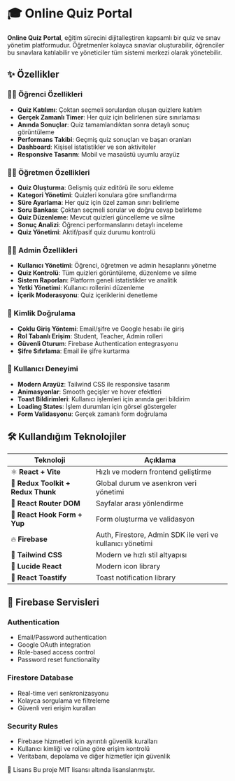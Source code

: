 # 🎓 Online Quiz Portal

**Online Quiz Portal**, eğitim sürecini dijitalleştiren kapsamlı bir quiz ve sınav yönetim platformudur. Öğretmenler kolayca sınavlar oluşturabilir, öğrenciler bu sınavlara katılabilir ve yöneticiler tüm sistemi merkezi olarak yönetebilir.

## ✨ Özellikler

### 👨‍🎓 Öğrenci Özellikleri
- **Quiz Katılımı**: Çoktan seçmeli sorulardan oluşan quizlere katılım
- **Gerçek Zamanlı Timer**: Her quiz için belirlenen süre sınırlaması
- **Anında Sonuçlar**: Quiz tamamlandıktan sonra detaylı sonuç görüntüleme
- **Performans Takibi**: Geçmiş quiz sonuçları ve başarı oranları
- **Dashboard**: Kişisel istatistikler ve son aktiviteler
- **Responsive Tasarım**: Mobil ve masaüstü uyumlu arayüz

### 👨‍🏫 Öğretmen Özellikleri
- **Quiz Oluşturma**: Gelişmiş quiz editörü ile soru ekleme
- **Kategori Yönetimi**: Quizleri konulara göre sınıflandırma
- **Süre Ayarlama**: Her quiz için özel zaman sınırı belirleme
- **Soru Bankası**: Çoktan seçmeli sorular ve doğru cevap belirleme
- **Quiz Düzenleme**: Mevcut quizleri güncelleme ve silme
- **Sonuç Analizi**: Öğrenci performanslarını detaylı inceleme
- **Quiz Yönetimi**: Aktif/pasif quiz durumu kontrolü

### 👨‍💼 Admin Özellikleri
- **Kullanıcı Yönetimi**: Öğrenci, öğretmen ve admin hesaplarını yönetme
- **Quiz Kontrolü**: Tüm quizleri görüntüleme, düzenleme ve silme
- **Sistem Raporları**: Platform geneli istatistikler ve analitik
- **Yetki Yönetimi**: Kullanıcı rollerini düzenleme
- **İçerik Moderasyonu**: Quiz içeriklerini denetleme

### 🔐 Kimlik Doğrulama
- **Çoklu Giriş Yöntemi**: Email/şifre ve Google hesabı ile giriş
- **Rol Tabanlı Erişim**: Student, Teacher, Admin rolleri
- **Güvenli Oturum**: Firebase Authentication entegrasyonu
- **Şifre Sıfırlama**: Email ile şifre kurtarma

### 🎨 Kullanıcı Deneyimi
- **Modern Arayüz**: Tailwind CSS ile responsive tasarım
- **Animasyonlar**: Smooth geçişler ve hover efektleri
- **Toast Bildirimleri**: Kullanıcı işlemleri için anında geri bildirim
- **Loading States**: İşlem durumları için görsel göstergeler
- **Form Validasyonu**: Gerçek zamanlı form doğrulama

## 🛠️ Kullandığım Teknolojiler 

| Teknoloji | Açıklama 
|-----------|----------
| ⚛️ **React + Vite** | Hızlı ve modern frontend geliştirme 
| 🔄 **Redux Toolkit + Redux Thunk** | Global durum ve asenkron veri yönetimi 
| 🧭 **React Router DOM** | Sayfalar arası yönlendirme 
| 📝 **React Hook Form + Yup** | Form oluşturma ve validasyon 
| 🔥 **Firebase** | Auth, Firestore, Admin SDK ile veri ve kullanıcı yönetimi 
| 🎨 **Tailwind CSS** | Modern ve hızlı stil altyapısı 
| 🎯 **Lucide React** | Modern icon library 
| 🍞 **React Toastify** | Toast notification library 

## 🚀 Firebase Servisleri

### Authentication
- Email/Password authentication
- Google OAuth integration
- Role-based access control
- Password reset functionality

### Firestore Database
- Real-time veri senkronizasyonu
- Kolayca sorgulama ve filtreleme
- Güvenli veri erişim kuralları

### Security Rules
- Firebase hizmetleri için ayrıntılı güvenlik kuralları
- Kullanıcı kimliği ve rolüne göre erişim kontrolü
- Veritabanı, depolama ve diğer hizmetler için güvenlik

<!-- ## 📁 Proje Yapısı

quiz-portal/
├── 📁 src
│ ├── 📁 components
│ │ ├── 📁 Admin
│ │ ├── 📁 Forms
│ │ ├── 📁 Layout
│ │ ├── 📁 Quiz
│ │ ├── 📁 Schemas
│ ├── 📁 context
│ ├── 📁 features
│ │ ├── 📁 Auth
│ │ └── 📁 Quizzes
│ ├── 📁 layouts
│ ├── 📁 lib
│ ├── 📁 pages
│ │ ├── 📁 Admin
│ │ ├── 📁 Auth
│ │ └── 📁 Student
│ ├── 📁 redux
│ ├── 📁 routes -->

📄 Lisans
Bu proje MIT lisansı altında lisanslanmıştır. 


